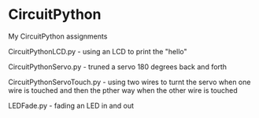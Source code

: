 # CircuitPython
My CircuitPython assignments

CircuitPythonLCD.py - using an LCD to print the "hello" 

CircuitPythonServo.py - truned a servo 180 degrees back and forth

CircuitPythonServoTouch.py - using two wires to turnt the servo when one wire is touched and then the pther way when the other wire is touched

LEDFade.py - fading an LED in and out 
